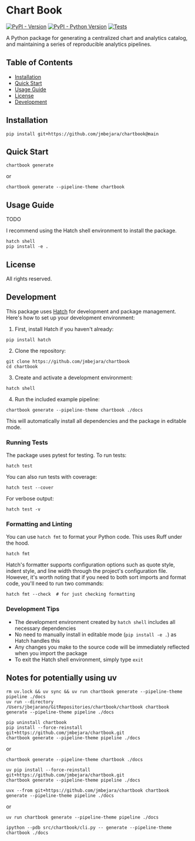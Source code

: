 Chart Book
==========


[![PyPI - Version](https://img.shields.io/badge/TestPyPI-v0.0.4-blue?logo=pypi)](https://test.pypi.org/project/chartbook)
[![PyPI - Python Version](https://img.shields.io/badge/python-3.10%20%7C%203.11%20%7C%203.12-blue?logo=python)](https://test.pypi.org/project/chartbook)
[![Tests](https://github.com/jmbejara/chartbook/actions/workflows/test.yml/badge.svg)](https://github.com/jmbejara/chartbook/actions/workflows/test.yml)

A Python package for generating a centralized chart and analytics catalog, and maintaining a series of reproducible analytics pipelines. 


## Table of Contents

- [Installation](#installation)
- [Quick Start](#quick-start)
- [Usage Guide](#usage-guide)
- [License](#license)
- [Development](#development)


## Installation

```console
pip install git+https://github.com/jmbejara/chartbook@main
```


## Quick Start

```console
chartbook generate 
```
or

```console
chartbook generate --pipeline-theme chartbook
```

## Usage Guide

TODO


I recommend using the Hatch shell environment to install the package.
```
hatch shell
pip install -e .
```

## License

All rights reserved.

## Development

This package uses [Hatch](https://hatch.pypa.io/) for development and package management. Here's how to set up your development environment:

1. First, install Hatch if you haven't already:
```console
pip install hatch
```

2. Clone the repository:
```console
git clone https://github.com/jmbejara/chartbook
cd chartbook
```

3. Create and activate a development environment:
```console
hatch shell
```

4. Run the included example pipeline:
```console
chartbook generate --pipeline-theme chartbook ./docs
```




This will automatically install all dependencies and the package in editable mode.

### Running Tests

The package uses pytest for testing. To run tests:

```console
hatch test
```

You can also run tests with coverage:
```console
hatch test --cover
```

For verbose output:
```console
hatch test -v
```

### Formatting and Linting

You can use `hatch fmt` to format your Python code. This uses Ruff under the hood. 

```console
hatch fmt
```
Hatch's formatter supports configuration options such as quote style, indent style, and line width through the project's configuration file. However, it's worth noting that if you need to both sort imports and format code, you'll need to run two commands:

```console
hatch fmt --check  # for just checking formatting
```

### Development Tips

- The development environment created by `hatch shell` includes all necessary dependencies
- No need to manually install in editable mode (`pip install -e .`) as Hatch handles this
- Any changes you make to the source code will be immediately reflected when you import the package
- To exit the Hatch shell environment, simply type `exit`


## Notes for potentially using uv


```
rm uv.lock && uv sync && uv run chartbook generate --pipeline-theme pipeline ./docs   
uv run --directory /Users/jbejarano/GitRepositories/chartbook/chartbook chartbook generate --pipeline-theme pipeline ./docs

```
```
pip uninstall chartbook
pip install --force-reinstall git+https://github.com/jmbejara/chartbook.git
chartbook generate --pipeline-theme pipeline ./docs
```
or
```
chartbook generate --pipeline-theme chartbook ./docs
```

```
uv pip install --force-reinstall git+https://github.com/jmbejara/chartbook.git
chartbook generate --pipeline-theme pipeline ./docs

uvx --from git+https://github.com/jmbejara/chartbook chartbook generate --pipeline-theme pipeline ./docs
```
or
```
uv run chartbook generate --pipeline-theme pipeline ./docs
```

```
ipython --pdb src/chartbook/cli.py -- generate --pipeline-theme chartbook ./docs
```